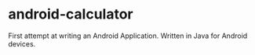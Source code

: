 # android-calculator
First attempt at writing an Android Application. Written in Java for Android devices.
